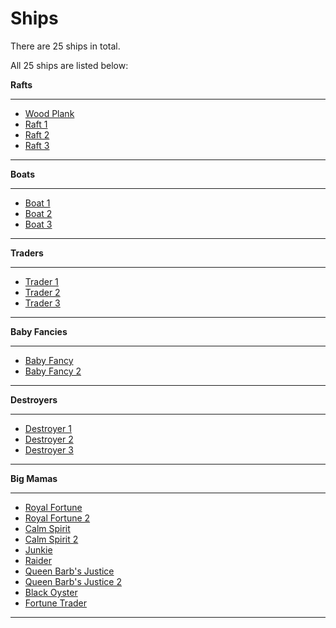 # Ships

There are 25 ships in total.

All 25 ships are listed below:

 **Rafts**

 ---
 * [Wood Plank](/pages/ships/rafts/woodplank.md)
 * [Raft 1](/pages/ships/rafts/raft1.md)
 * [Raft 2](/pages/ships/rafts/raft2.md)
 * [Raft 3](/pages/ships/rafts/raft3.md)
---

**Boats**

---
 * [Boat 1](/pages/ships/boats/boat1.md)
 * [Boat 2](/pages/ships/boats/boat2.md)
 * [Boat 3](/pages/ships/boats/boat3.md)
---

**Traders**

---
 * [Trader 1](/pages/ships/traders/trader1.md)
 * [Trader 2](/pages/ships/traders/trader2.md)
 * [Trader 3](/pages/ships/traders/trader3.md)
---

**Baby Fancies**

---
 * [Baby Fancy](/pages/ships/baby-fancies/babyfancy1.md)
 * [Baby Fancy 2](/pages/ships/baby-fancies/babyfancy2.md)
---

**Destroyers**

---
 * [Destroyer 1](/pages/ships/destroyers/destroyer1.md)
 * [Destroyer 2](/pages/ships/destroyers/destroyer2.md)
 * [Destroyer 3](/pages/ships/destroyers/destroyer3.md)
---

**Big Mamas**

---
 * [Royal Fortune](/pages/ships/big-mamas/royalfortune.md)
 * [Royal Fortune 2](/pages/ships/big-mamas/royalfortune2.md)
 * [Calm Spirit](/pages/ships/big-mamas/calmspirit.md)
 * [Calm Spirit 2](/pages/ships/big-mamas/calmspirit2.md)
 * [Junkie](/pages/ships/big-mamas/junkie.md)
 * [Raider](/pages/ships/big-mamas/raider.md)
 * [Queen Barb's Justice](/pages/ships/big-mamas/qbj.md)
 * [Queen Barb's Justice 2](/pages/ships/big-mamas/qbj2.md)
 * [Black Oyster](/pages/ships/big-mamas/blackoyster.md)
 * [Fortune Trader](/pages/ships/big-mamas/fortunetrader.md)
 ---